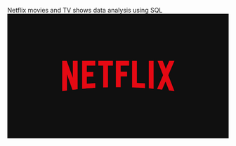 Netflix movies and TV shows data analysis using SQL
![Netflix Logo](https://github.com/Mohammadkhan1997/SQL-Project---Netflix/blob/main/Netflix.jpg)

